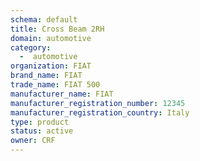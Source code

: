 ```yaml
---
schema: default
title: Cross Beam 2RH
domain: automotive
category:
  -  automotive
organization: FIAT
brand_name: FIAT
trade_name: FIAT 500
manufacturer_name: FIAT
manufacturer_registration_number: 12345
manufacturer_registration_country: Italy
type: product
status: active
owner: CRF
---
```

